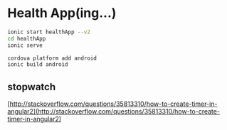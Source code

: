 # Health App(ing...)
```bash
ionic start healthApp --v2
cd healthApp
ionic serve

cordova platform add android
ionic build android
```

## stopwatch
[http://stackoverflow.com/questions/35813310/how-to-create-timer-in-angular2](http://stackoverflow.com/questions/35813310/how-to-create-timer-in-angular2)

## 